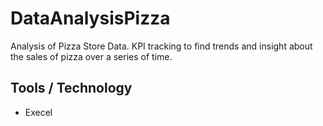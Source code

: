# DataAnalysisPizza

Analysis of Pizza Store Data. KPI tracking to find trends and insight about the sales of pizza over a series of time.

## Tools / Technology

- Execel
